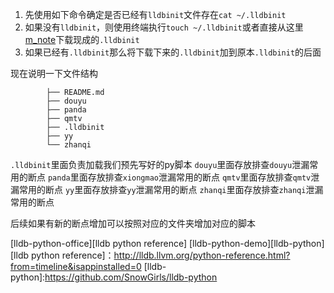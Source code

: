 1. 先使用如下命令确定是否已经有`lldbinit`文件存在`cat ~/.lldbinit`
2. 如果没有`lldbinit`，则使用终端执行`touch ~/.lldbinit`或者直接从这里[m_note][m_note]下载现成的`.lldbinit`
3. 如果已经有`.lldbinit`那么将下载下来的`.lldbinit`加到原本`.lldbinit`的后面

现在说明一下文件结构

			├── README.md
			├── douyu
			├── panda
			├── qmtv
			├── .lldbinit
			├── yy
			└── zhanqi


`.lldbinit`里面负责加载我们预先写好的py脚本
`douyu`里面存放排查`douyu`泄漏常用的断点
`panda`里面存放排查`xiongmao`泄漏常用的断点
`qmtv`里面存放排查`qmtv`泄漏常用的断点
`yy`里面存放排查`yy`泄漏常用的断点
`zhanqi`里面存放排查`zhanqi`泄漏常用的断点

后续如果有新的断点增加可以按照对应的文件夹增加对应的脚本

[m_note]:https://github.com/MrChens/m_note.git
[lldb-python-office][lldb python reference]
[lldb-python-demo][lldb-python]
[lldb python reference]：http://lldb.llvm.org/python-reference.html?from=timeline&isappinstalled=0
[lldb-python]:https://github.com/SnowGirls/lldb-python
